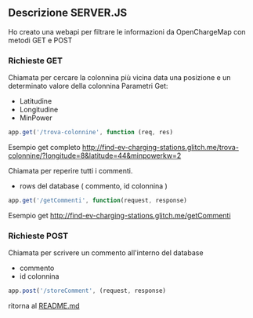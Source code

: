 ## Descrizione SERVER.JS ##

Ho creato una webapi per filtrare le informazioni da OpenChargeMap con metodi GET e POST

### Richieste GET ###

Chiamata per cercare la colonnina più vicina data una posizione e un determinato valore della colonnina
Parametri Get:
 - Latitudine
 - Longitudine
 - MinPower
 
```javascript
app.get('/trova-colonnine', function (req, res)
```
Esempio get completo http://find-ev-charging-stations.glitch.me/trova-colonnine/?longitude=8&latitude=44&minpowerkw=2


Chiamata per reperire tutti i commenti.
 - rows del database ( commento, id colonnina )
 
```javascript
app.get('/getCommenti', function(request, response)
```

Esempio get http://find-ev-charging-stations.glitch.me/getCommenti

### Richieste POST ###

Chiamata per scrivere un commento all'interno del database

 - commento
 - id colonnina

```javascript
app.post('/storeComment', (request, response)
```

ritorna al [README.md](https://github.com/LucaGrasso/Find-EV-charging-stations/blob/master/README.md)